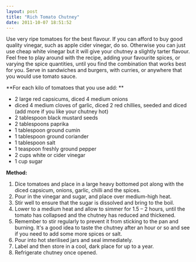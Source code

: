```yaml
---
layout: post
title: "Rich Tomato Chutney"
date: 2011-10-07 18:51:52
---
```


Use very ripe tomatoes for the best flavour. If you can afford to buy good quality vinegar, such as apple cider vinegar, do so. Otherwise you can just use cheap white vinegar but it will give your chutney a slightly tarter flavour. Feel free to play around with the recipe, adding your favourite spices, or varying the spice quantities, until you find the combination that works best for you. Serve in sandwiches and burgers, with curries, or anywhere that you would use tomato sauce.

**For each kilo of tomatoes that you use add: **

*   2 large red capsicums, diced 4 medium onions
*   diced 4 medium cloves of garlic, diced 2 red chillies, seeded and diced (add more if you like your chutney hot)
*   2 tablespoon black mustard seeds
*   2 tablespoons paprika
*   1 tablespoon ground cumin
*   1 tablespoon ground coriander
*   1 tablespoon salt
*   1 teaspoon freshly ground pepper
*   2 cups white or cider vinegar
*   1 cup sugar

**Method:**

1.  Dice tomatoes and place in a large heavy bottomed pot along with the diced capsicum, onions, garlic, chilli and the spices.
2.  Pour in the vinegar and sugar, and place over medium-high heat.
3.  Stir well to ensure that the sugar is dissolved and bring to the boil.
4.  Lower to a medium heat and allow to simmer for 1.5 – 2 hours, until the tomato has collapsed and the chutney has reduced and thickened.
5.  Remember to stir regularly to prevent it from sticking to the pan and burning. It's a good idea to taste the chutney after an hour or so and see if you need to add some more spices or salt.
6.  Pour into hot sterilised jars and seal immediately.
7.  Label and then store in a cool, dark place for up to a year.
8.  Refrigerate chutney once opened.